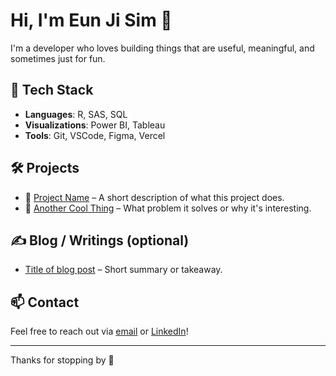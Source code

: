 
# Hi, I'm Eun Ji Sim 👋

I'm a developer who loves building things that are useful, meaningful, and sometimes just for fun.

## 🚀 Tech Stack
- **Languages**: R, SAS, SQL  
- **Visualizations**: Power BI, Tableau   
- **Tools**: Git, VSCode, Figma, Vercel

## 🛠️ Projects
- 🔗 [Project Name](https://your-project-link.com) – A short description of what this project does.
- 🔗 [Another Cool Thing](https://another-project-link.com) – What problem it solves or why it's interesting.

## ✍️ Blog / Writings (optional)
- [Title of blog post](https://blog-link.com) – Short summary or takeaway.

## 📫 Contact
Feel free to reach out via [email](mailto:your@email.com) or [LinkedIn](https://linkedin.com/in/yourprofile)!

---

Thanks for stopping by 👀

